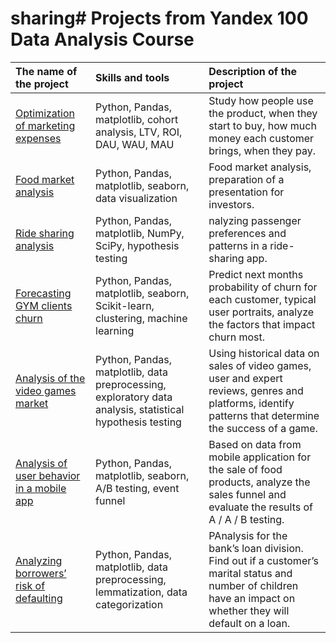 # sharing# Projects from Yandex 100 Data Analysis Course 


| **The name of the project** | **Skills and tools** | **Description of the project**|
|:----|:----|:----------|
| [Optimization of marketing expenses](https://nbviewer.jupyter.org/github/goodgod666/sharing/blob/main/BA_Git.ipynb) | Python, Pandas, matplotlib, cohort analysis, LTV, ROI, DAU, WAU, MAU |Study how people use the product, when they start to buy, how much money each customer brings, when they pay. |
| [Food market analysis](https://nbviewer.jupyter.org/github/goodgod666/sharing/blob/main/How%20to%20Tell%20a%20Story%20Using%20Data%20GIT.ipynb) | Python, Pandas, matplotlib, seaborn, data visualization | Food market analysis, preparation of a presentation for investors. |
| [Ride sharing analysis ](https://github.com/goodgod666/sharing/blob/main/Data%20Collection_final_up.ipynb) |Python, Pandas, matplotlib, NumPy, SciPy, hypothesis testing | nalyzing passenger preferences and patterns in a ride-sharing app. |
| [Forecasting GYM clients churn ](https://github.com/goodgod666/sharing/blob/main/forecasting_final-up.ipynb) |	Python, Pandas, matplotlib, seaborn, Scikit-learn, clustering, machine learning | Predict next months probability of churn for each customer, typical user portraits, analyze the factors that impact churn most.|
| [Analysis of the video games market ](https://github.com/goodgod666/sharing/blob/main/integrated_project_up.ipynb) |	Python, Pandas, matplotlib, data preprocessing, exploratory data analysis, statistical hypothesis testing | Using historical data on sales of video games, user and expert reviews, genres and platforms, identify patterns that determine the success of a game.|
| [Analysis of user behavior in a mobile app](https://github.com/goodgod666/sharing/blob/main/Analysis%20of%20user%20behavior%20in%20a%20mobile%20app.ipynb) | Python, Pandas, matplotlib, seaborn,  А/В testing, event funnel| Based on data from mobile application for the sale of food products, analyze the sales funnel and  evaluate the results of A / A / B testing. |
| [Analyzing borrowers’ risk of defaulting](https://github.com/goodgod666/sharing/blob/main/Data_prossesing.ipynb) |Python, Pandas, matplotlib, data preprocessing, lemmatization, data categorization| PAnalysis for the bank’s loan division. Find out if a customer’s marital status and number of children have an impact on whether they will default on a loan.  |  
